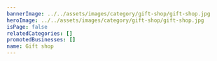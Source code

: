 ```yaml
---
bannerImage: ../../assets/images/category/gift-shop/gift-shop.jpg
heroImage: ../../assets/images/category/gift-shop/gift-shop.jpg
isPage: false
relatedCategories: []
promotedBusinesses: []
name: Gift shop
---
```

